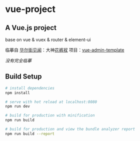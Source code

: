 # vue-project

## A Vue.js project
base on vue & vuex & router & element-ui

临摹自 [华尔街见闻](https://wallstreetcn.com/)：大神[花裤衩](https://github.com/PanJiaChen)
项目：[vue-admin-template](https://github.com/PanJiaChen/vue-admin-template)

*没有完全临摹*

## Build Setup

``` bash
# install dependencies
npm install

# serve with hot reload at localhost:8080
npm run dev

# build for production with minification
npm run build

# build for production and view the bundle analyzer report
npm run build --report
```
